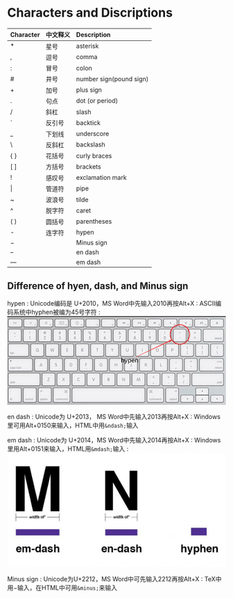 # Characters and Discriptions

| Character | 中文释义 | Description             |
| :-------- | :------- | :---------------------- |
| *         | 星号     | asterisk                |
| ,         | 逗号     | comma                   |
| :         | 冒号     | colon                   |
| \#        | 井号     | number sign(pound sign) |
| \+        | 加号     | plus sign               |
| .         | 句点     | dot (or period)         |
| /         | 斜杠     | slash                   |
| `         | 反引号   | backtick                |
| _         | 下划线   | underscore              |
| \         | 反斜杠   | backslash               |
| { }       | 花括号   | curly braces            |
| [ ]       | 方括号   | brackets                |
| !         | 感叹号   | exclamation mark        |
| &#124;    | 管道符   | pipe                    |
| ~         | 波浪号   | tilde                   |
| ^         | 脱字符   | caret                   |
| ( )       | 圆括号   | parentheses             |
| -         | 连字符   | hypen                   |
| &minus;   |          | Minus sign              |
| &ndash;   |          | en dash                 |
| &mdash;   |          | em dash                 |

## Difference of hyen, dash, and Minus sign

hypen
: Unicode编码是 U+2010，MS Word中先输入2010再按Alt+X
: ASCII编码系统中hyphen被编为45号字符
: ![hyphen](/image/hypen.png "the keybord position of hypen")

en dash
: Unicode为 U+2013， MS Word中先输入2013再按Alt+X
: Windows里可用Alt+0150来输入，HTML中用`&ndash;`输入

em dash
: Unicode为 U+2014，MS Word中先输入2014再按Alt+X
: Windows里用Alt+0151来输入，HTML用`&mdash;`输入
: ![diff](/image/dash_hypen_diff.jpg "difference of three characters")

Minus sign
: Unicode为U+2212，MS Word中可先输入2212再按Alt+X
: TeX中用$-$输入，在HTML中可用`&minus;`来输入
